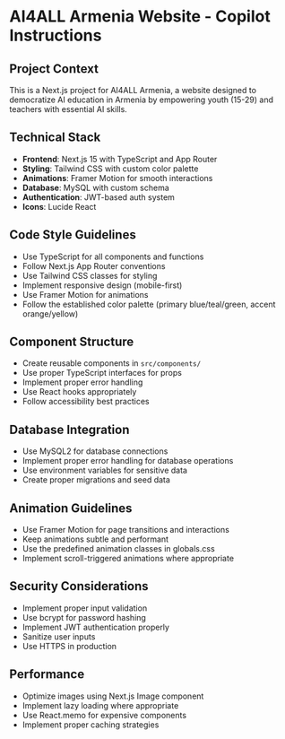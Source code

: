 <!-- Use this file to provide workspace-specific custom instructions to Copilot. For more details, visit https://code.visualstudio.com/docs/copilot/copilot-customization#_use-a-githubcopilotinstructionsmd-file -->

# AI4ALL Armenia Website - Copilot Instructions

## Project Context
This is a Next.js project for AI4ALL Armenia, a website designed to democratize AI education in Armenia by empowering youth (15-29) and teachers with essential AI skills.

## Technical Stack
- **Frontend**: Next.js 15 with TypeScript and App Router
- **Styling**: Tailwind CSS with custom color palette
- **Animations**: Framer Motion for smooth interactions
- **Database**: MySQL with custom schema
- **Authentication**: JWT-based auth system
- **Icons**: Lucide React

## Code Style Guidelines
- Use TypeScript for all components and functions
- Follow Next.js App Router conventions
- Use Tailwind CSS classes for styling
- Implement responsive design (mobile-first)
- Use Framer Motion for animations
- Follow the established color palette (primary blue/teal/green, accent orange/yellow)

## Component Structure
- Create reusable components in `src/components/`
- Use proper TypeScript interfaces for props
- Implement proper error handling
- Use React hooks appropriately
- Follow accessibility best practices

## Database Integration
- Use MySQL2 for database connections
- Implement proper error handling for database operations
- Use environment variables for sensitive data
- Create proper migrations and seed data

## Animation Guidelines
- Use Framer Motion for page transitions and interactions
- Keep animations subtle and performant
- Use the predefined animation classes in globals.css
- Implement scroll-triggered animations where appropriate

## Security Considerations
- Implement proper input validation
- Use bcrypt for password hashing
- Implement JWT authentication properly
- Sanitize user inputs
- Use HTTPS in production

## Performance
- Optimize images using Next.js Image component
- Implement lazy loading where appropriate
- Use React.memo for expensive components
- Implement proper caching strategies
